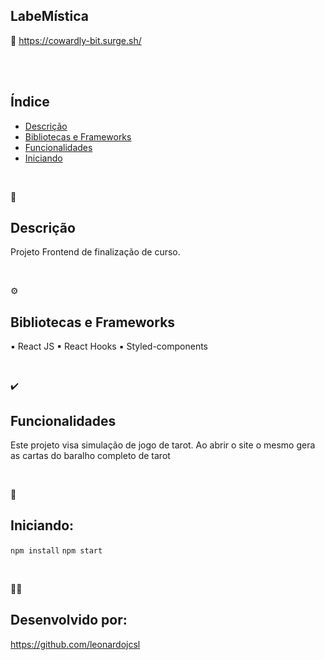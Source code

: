 ## LabeMística


 🔗 https://cowardly-bit.surge.sh/


 <br /> <br />
 
##  Índice 

* [Descrição](#descrição)
* [Bibliotecas e Frameworks](#bibliotecas-e-frameworks)
* [Funcionalidades](#funcionalidades)
* [Iniciando](#para-rodar)

 <br />
 
💬
## Descrição 

Projeto Frontend de finalização de curso.  <br />

 <br />
 
⚙️
## Bibliotecas e Frameworks

▪ React JS
▪ React Hooks
▪ Styled-components

 <br />
 
✔️
## Funcionalidades

Este projeto visa simulação de jogo de tarot. Ao abrir o site o mesmo gera as cartas do baralho completo de tarot

 <br /> 

 
🔧
## Iniciando:
``` npm install ```
``` npm start ```

 <br />
 
👩‍💻
## Desenvolvido por:

https://github.com/leonardojcsl





